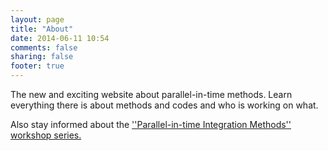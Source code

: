 ```yaml
---
layout: page
title: "About"
date: 2014-06-11 10:54
comments: false
sharing: false
footer: true
---
```


The new and exciting website about parallel-in-time methods. Learn everything there is about methods and codes and who is working on what.

Also stay informed about the [''Parallel-in-time Integration Methods'' workshop series.](../events/index.html)
